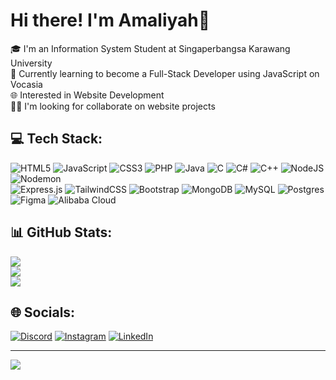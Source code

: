 # Hi there! I'm Amaliyah👋

  🎓 I'm an Information System Student at Singaperbangsa Karawang University<br>
  🚀 Currently learning to become a Full-Stack Developer using JavaScript on Vocasia <br>
  🌐 Interested in Website Development<br>
  👯‍♂️ I'm looking for collaborate on website projects <br>

## 💻 Tech Stack:
  ![HTML5](https://img.shields.io/badge/html5-%23E34F26.svg?style=flat&logo=html5&logoColor=white) 
  ![JavaScript](https://img.shields.io/badge/javascript-%23323330.svg?style=flat&logo=javascript&logoColor=%23F7DF1E) 
  ![CSS3](https://img.shields.io/badge/css3-%231572B6.svg?style=flat&logo=css3&logoColor=white) 
  ![PHP](https://img.shields.io/badge/php-%23777BB4.svg?style=flat&logo=php&logoColor=white) 
  ![Java](https://img.shields.io/badge/java-%23ED8B00.svg?style=flat&logo=openjdk&logoColor=white) 
  ![C](https://img.shields.io/badge/c-%2300599C.svg?style=flat&logo=c&logoColor=white) 
  ![C#](https://img.shields.io/badge/c%23-%23239120.svg?style=flat&logo=csharp&logoColor=white) 
  ![C++](https://img.shields.io/badge/c++-%2300599C.svg?style=flat&logo=c%2B%2B&logoColor=white) 
  ![NodeJS](https://img.shields.io/badge/node.js-6DA55F?style=flat&logo=node.js&logoColor=white) 
  ![Nodemon](https://img.shields.io/badge/NODEMON-%23323330.svg?style=flat&logo=nodemon&logoColor=%BBDEAD)
  <br/>
  ![Express.js](https://img.shields.io/badge/express.js-%23404d59.svg?style=flat&logo=express&logoColor=%2361DAFB) 
  ![TailwindCSS](https://img.shields.io/badge/tailwindcss-%2338B2AC.svg?style=flat&logo=tailwind-css&logoColor=white) 
  ![Bootstrap](https://img.shields.io/badge/bootstrap-%238511FA.svg?style=flat&logo=bootstrap&logoColor=white) 
  ![MongoDB](https://img.shields.io/badge/MongoDB-%234ea94b.svg?style=flat&logo=mongodb&logoColor=white) 
  ![MySQL](https://img.shields.io/badge/mysql-4479A1.svg?style=flat&logo=mysql&logoColor=white) 
  ![Postgres](https://img.shields.io/badge/postgres-%23316192.svg?style=flat&logo=postgresql&logoColor=white) 
  ![Figma](https://img.shields.io/badge/figma-%23F24E1E.svg?style=flat&logo=figma&logoColor=white) 
  ![Alibaba Cloud](https://img.shields.io/badge/AlibabaCloud-%23FF6701.svg?style=flat&logo=alibabacloud&logoColor=white)

## 📊 GitHub Stats:
![](https://github-readme-stats.vercel.app/api?username=amlly38&theme=radical&hide_border=false&include_all_commits=false&count_private=false)<br/>
![](https://github-readme-streak-stats.herokuapp.com/?user=amlly38&theme=radical&hide_border=false)<br/>
![](https://github-readme-stats.vercel.app/api/top-langs/?username=amlly38&theme=radical&hide_border=false&include_all_commits=false&count_private=false&layout=compact)

## 🌐 Socials:
[![Discord](https://img.shields.io/badge/Discord-%237289DA.svg?logo=discord&logoColor=white)](https://discord.gg/Yh3h7wjt) [![Instagram](https://img.shields.io/badge/Instagram-%23E4405F.svg?logo=Instagram&logoColor=white)](https://instagram.com/amlly38_) [![LinkedIn](https://img.shields.io/badge/LinkedIn-%230077B5.svg?logo=linkedin&logoColor=white)](https://www.linkedin.com/in/amaliyah03/) 

---
[![](https://visitcount.itsvg.in/api?id=amlly38&icon=0&color=0)](https://visitcount.itsvg.in)

<!-- Proudly created with GPRM ( https://gprm.itsvg.in ) -->
